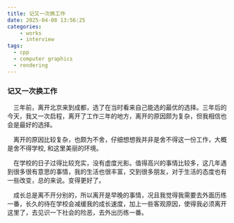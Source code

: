 ```yaml
---
title: 记又一次换工作
date: 2025-04-08 13:56:25
categories:
    - works
    - interview
tags:
  - cpp
  - computer graphics
  - rendering
---
```


### 记又一次换工作

&ensp;&ensp;三年前，离开北京来到成都，选了在当时看来自己能选的最优的选择。三年后的今天，我又一次启程，离开了工作三年的地方，离开的原因颇为复杂，但我相信也会是最好的选择。

&ensp;&ensp;离开的原因比较复杂，也颇为不舍，仔细想想我并非是舍不得这一份工作，大概是舍不得学校, 和这里美丽的环境。

&ensp;&ensp;在学校的日子过得比较充实，没有虚度光影。值得高兴的事情比较多，这几年遇到很多很有意思的事情，我的生活也很丰富，交到很多朋友，对于生活的态度也有一些改变，总的来说。变得更好了。

&ensp;&ensp;成长总是离不开分别的，所以离开是早晚的事情，况且我觉得我需要去外面历练一番，长久的待在学校会减缓我的成长速度，加上一些客观原因，使得我必须离开这里了，去见识一下社会的险恶，去外出历练一番。

